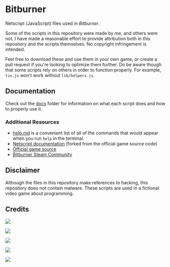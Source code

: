 # Bitburner
Netscript (JavaScript) files used in *Bitburner*.

Some of the scripts in this repository were made by me, and others were not. I have made a reasonable effort to provide attribution both in this repository and the scripts themselves. No copyright infringement is intended.

Feel free to download these and use them in your own game, or create a pull request if you're looking to optimize them further. Do be aware though that some scripts rely on others in order to function properly. For example, `tix.js` won't work without `lib/helpers.js`.
## Documentation
Check out the [docs](https://github.com/qxxst/bitburner/tree/main/docs) folder for information on what each script does and how to properly use it.
### Additional Resources
- [help.md](https://github.com/qxxst/bitburner/blob/main/help.md) is a convenient list of all of the commands that would appear when you run `help` in the terminal.
- [Netscript documentation](https://github.com/qxxst/bitburner-docs) (forked from the official game source code)
- [Official game source](https://github.com/bitburner-official/bitburner-src)
- [Bitburner Steam Community](https://steamcommunity.com/app/1812820/)
## Disclaimer
Although the files in this repository make references to hacking, this repository does not contain malware. These scripts are used in a fictional video game about programming.
## Credits
<a href="https://github.com/qxxst/bitburner/graphs/contributors"><img src="https://contrib.rocks/image?repo=qxxst/bitburner"></a>

<a href="https://github.com/qxxst/bitburner-docs/graphs/contributors"><img src="https://contrib.rocks/image?repo=qxxst/bitburner-docs"></a>

<a href="https://github.com/alainbryden/bitburner-scripts/graphs/contributors"><img src="https://contrib.rocks/image?repo=alainbryden/bitburner-scripts"></a>

<a href="https://github.com/bitburner-official/bitburner-scripts/graphs/contributors"><img src="https://contrib.rocks/image?repo=bitburner-official/bitburner-scripts"></a>

<a href="https://github.com/michalpostek/bitburner-hacknet-bot/graphs/contributors"><img src="https://contrib.rocks/image?repo=michalpostek/bitburner-hacknet-bot"></a>
